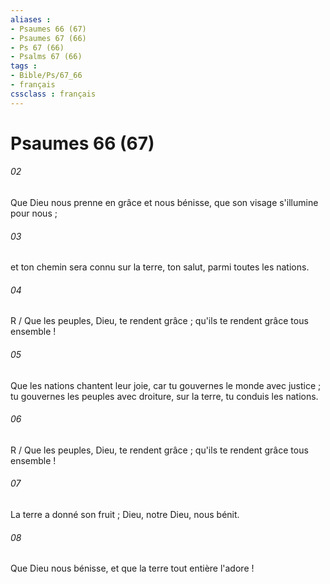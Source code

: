 ```yaml
---
aliases : 
- Psaumes 66 (67)
- Psaumes 67 (66)
- Ps 67 (66)
- Psalms 67 (66)
tags : 
- Bible/Ps/67_66
- français
cssclass : français
---
```


# Psaumes 66 (67)

###### 02
Que Dieu nous prenne en grâce et nous bénisse, que son visage s'illumine pour nous ;
###### 03
et ton chemin sera connu sur la terre, ton salut, parmi toutes les nations.
###### 04
R / Que les peuples, Dieu, te rendent grâce ; qu'ils te rendent grâce tous ensemble !
###### 05
Que les nations chantent leur joie, car tu gouvernes le monde avec justice ; tu gouvernes les peuples avec droiture, sur la terre, tu conduis les nations.
###### 06
R / Que les peuples, Dieu, te rendent grâce ; qu'ils te rendent grâce tous ensemble !
###### 07
La terre a donné son fruit ; Dieu, notre Dieu, nous bénit.
###### 08
Que Dieu nous bénisse, et que la terre tout entière l'adore !
